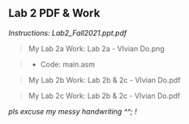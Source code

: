## Lab 2 PDF & Work

*Instructions: Lab2_Fall2021.ppt.pdf*

>My Lab 2a Work: Lab 2a - VIvian Do.png

>* Code: main.asm

>My Lab 2b Work: Lab 2b & 2c - VIvian Do.pdf

>My Lab 2c Work: Lab 2b & 2c - VIvian Do.pdf


*pls excuse my messy handwriting ^^; !*
